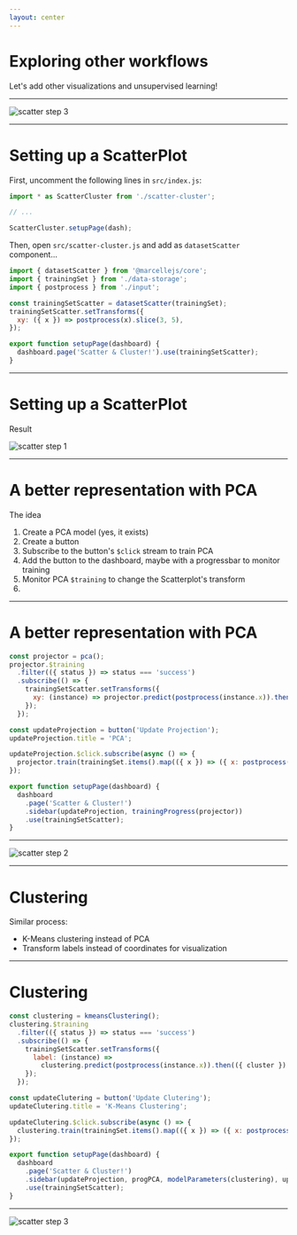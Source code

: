 ```yaml
---
layout: center
---
```


# Exploring other workflows

Let's add other visualizations and unsupervised learning!

---

![scatter step 3](/scatter-step3.png)


---

# Setting up a ScatterPlot

First, uncomment the following lines in `src/index.js`:

```js
import * as ScatterCluster from './scatter-cluster';

// ...

ScatterCluster.setupPage(dash);
```

Then, open `src/scatter-cluster.js` and add as `datasetScatter` component...

<v-click>

```js {all|1|1-2,5|1,5,11|3,6-8|all}
import { datasetScatter } from '@marcellejs/core';
import { trainingSet } from './data-storage';
import { postprocess } from './input';

const trainingSetScatter = datasetScatter(trainingSet);
trainingSetScatter.setTransforms({
  xy: ({ x }) => postprocess(x).slice(3, 5),
});

export function setupPage(dashboard) {
  dashboard.page('Scatter & Cluster!').use(trainingSetScatter);
}
```

</v-click>

---

# Setting up a ScatterPlot

Result

![scatter step 1](/scatter-step1.png)

---

# A better representation with PCA

The idea

<v-clicks>

1. Create a PCA model (yes, it exists)
2. Create a button
3. Subscribe to the button's `$click` stream to train PCA
4. Add the button to the dashboard, maybe with a progressbar to monitor training
5. Monitor PCA `$training` to change the Scatterplot's transform
6. <twemoji-face-with-spiral-eyes />

</v-clicks>


---

# A better representation with PCA

```js {all|1|10-11|13-15|1,10,18-21|2-8|||}
const projector = pca();
projector.$training
  .filter(({ status }) => status === 'success')
  .subscribe(() => {
    trainingSetScatter.setTransforms({
      xy: (instance) => projector.predict(postprocess(instance.x)).then((res) => res.slice(0, 2)),
    });
  });

const updateProjection = button('Update Projection');
updateProjection.title = 'PCA';

updateProjection.$click.subscribe(async () => {
  projector.train(trainingSet.items().map(({ x }) => ({ x: postprocess(x), y: undefined })));
});

export function setupPage(dashboard) {
  dashboard
    .page('Scatter & Cluster!')
    .sidebar(updateProjection, trainingProgress(projector))
    .use(trainingSetScatter);
}
```

---

![scatter step 2](/scatter-step2.png)

---

# Clustering

Similar process:

- K-Means clustering instead of PCA
- Transform labels instead of coordinates for visualization

---

# Clustering

```js
const clustering = kmeansClustering();
clustering.$training
  .filter(({ status }) => status === 'success')
  .subscribe(() => {
    trainingSetScatter.setTransforms({
      label: (instance) =>
        clustering.predict(postprocess(instance.x)).then(({ cluster }) => cluster),
    });
  });

const updateClutering = button('Update Clutering');
updateClutering.title = 'K-Means Clustering';

updateClutering.$click.subscribe(async () => {
  clustering.train(trainingSet.items().map(({ x }) => ({ x: postprocess(x) })));
});

export function setupPage(dashboard) {
  dashboard
    .page('Scatter & Cluster!')
    .sidebar(updateProjection, progPCA, modelParameters(clustering), updateClutering, progClust)
    .use(trainingSetScatter);
}
```

---

![scatter step 3](/scatter-step3.png)

